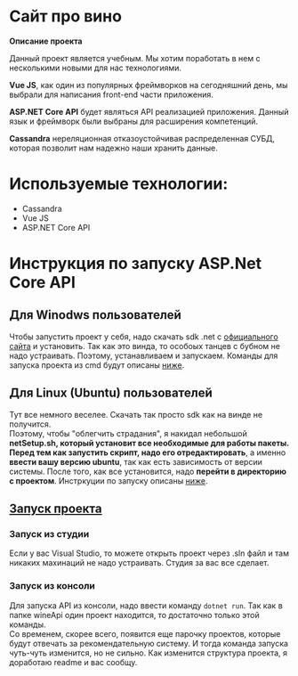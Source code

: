 # Сайт про вино
**Описание проекта**

Данный проект является учебным. Мы хотим поработать в нем с несколькими новыми для нас технологиями.

**Vue JS**, как один из популярных фреймворков на сегодняшний день, мы выбрали для написания front-end части приложения.

**ASP.NET Core API** будет являться API реализацией приложения. Данный язык и фреймворк были выбраны для расширения компетенций.

**Cassandra** нереляционная отказоустойчивая распределенная СУБД, которая позволит нам надежно наши хранить данные. 


# Используемые технологии:
- Cassandra
- Vue JS
- ASP.NET Core API

# Инструкция по запуску ASP.Net Core API

## Для Winodws пользователей
Чтобы запустить проект у себя, надо скачать sdk .net с [официального сайта](https://dotnet.microsoft.com/download/dotnet/5.0) и установить. 
Так как это винда, то особоых танцев с бубном не надо устраивать. Поэтому, устанавливаем и запускаем. Команды для запуска проекта из cmd будут описаны [ниже](#-run-project).  

## Для Linux (Ubuntu) пользователей
Тут все немного веселее. Скачать так просто sdk как на винде не получится.  
Поэтому, чтобы "облегчить страдания", я накидал небольшой **netSetup.sh, который установит все необходимые для работы пакеты.**   
**Перед тем как запустить скрипт, надо его отредактировать**, а именно **ввести вашу версию ubuntu**, так как есть зависимость от версии системы.
После того, как все установится, надо **перейти в директорию с проектом**. Инстркуции по запуску описаны [ниже](#-run-project).

## [Запуск проекта](#run-project)
### Запуск из студии
Если у вас Visual Studio, то можете открыть проект через .sln файл и там никаких махинаций не надо устраивать. Студия за вас все сделает.

### Запуск из консоли
Для запуска API из консоли, надо ввести команду ```dotnet run```. Так как в папке wineApi один проект находится, то достаточно только этой команды.   
Со временем, скорее всего, появится еще парочку проектов, которые будут отвечать за рекомендательную систему. И тогда команда запуска чуть-чуть изменится, но не сильно.
Как изменится структура проекта, я доработаю readme и вас сообщу.
